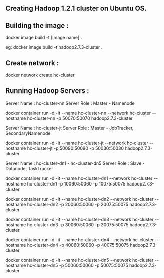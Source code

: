 Creating Hadoop 1.2.1 cluster on Ubuntu OS. 
-------------------------------------------

Building the image :
--------------------

docker image build -t [Image name] .

eg:
docker image build -t hadoop2.7.3-cluster .


Create network :
---------------

docker network create hc-cluster

Running Hadoop Servers :
-----------------------

Server Name : hc-cluster-nn
Server Role : Master - Namenode

docker container run -d -it --name hc-cluster-nn --network hc-cluster --hostname hc-cluster-nn -p 50070:50070 hadoop2.7.3-cluster 

Server Name : hc-cluster-jt
Server Role : Master - JobTracker, SecondaryNamenode

docker container run -d -it --name hc-cluster-jt --network hc-cluster --hostname hc-cluster-jt -p 50090:50090 -p 50030:50030 hadoop2.7.3-cluster 

Server Name : hc-cluster-dn1 - hc-cluster-dn5
Server Role : Slave - Datanode, TaskTracker

docker container run -d -it --name hc-cluster-dn1 --network hc-cluster --hostname hc-cluster-dn1 -p 10060:50060 -p 10075:50075 hadoop2.7.3-cluster 

docker container run -d -it --name hc-cluster-dn2 --network hc-cluster --hostname hc-cluster-dn2 -p 20060:50060 -p 20075:50075 hadoop2.7.3-cluster 

docker container run -d -it --name hc-cluster-dn3 --network hc-cluster --hostname hc-cluster-dn3 -p 30060:50060 -p 30075:50075 hadoop2.7.3-cluster 

docker container run -d -it --name hc-cluster-dn4 --network hc-cluster --hostname hc-cluster-dn4 -p 40060:50060 -p 40075:50075 hadoop2.7.3-cluster 

docker container run -d -it --name hc-cluster-dn5 --network hc-cluster --hostname hc-cluster-dn5 -p 50060:50060 -p 50075:50075 hadoop2.7.3-cluster 
